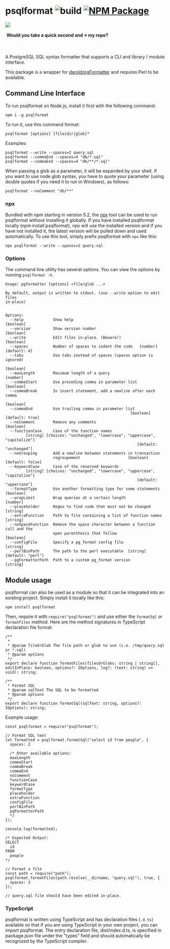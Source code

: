 # psqlformat ![build](https://github.com/bradymholt/psqlformat/workflows/build/badge.svg) [![NPM Package](https://img.shields.io/npm/v/psqlformat.svg)](https://www.npmjs.com/package/psqlformat)

<img align="left" src="https://user-images.githubusercontent.com/759811/210273710-b13913e2-0a71-4d9d-94da-1fe538b8a73e.gif"/>

<br/>

 &nbsp;**Would you take a quick second and ⭐️ my repo?**

<br/>

A PostgreSQL SQL syntax formatter that supports a CLI and library / module interface.

This package is a wrapper for [darold/pgFormatter](https://github.com/darold/pgFormatter) and requires Perl to be available.

## Command Line Interface

To run psqlformat on Node.js, install it first with the following command:

```
npm i -g psqlformat
```

To run it, use this command format:

```
psqlformat [options] [file|dir|glob]*
```

Examples:

```
psqlformat --write --spaces=2 query.sql
psqlformat --commaEnd --spaces=4 "db/*.sql"
psqlformat --commaEnd --spaces=4 "db/**/*.sql"
```

When passing a glob as a parameter, it will be expanded by your shell.  If you want to use node glob syntax, you have to quote your parameter (using double quotes if you need it to run in Windows), as follows:

```
psqlformat --noComment "db/**"
```

### npx

Bundled with npm starting in version 5.2, the [npx](https://github.com/zkat/npx) tool can be used to run psqlformat without installing it globally.  If you have installed psqlformat locally (npm install psqlformat), npx will use the installed version and if you have not installed it, the latest version will be pulled down and used automatically.  To use this tool, simply prefix psqlformat with `npx` like this:

```
npx psqlformat --write --spaces=2 query.sql
```

### Options

The command line utility has several options. You can view the options by running `psqlformat -h`.

```
Usage: pgformatter [options] <file/glob ...>

By default, output is written to stdout. (use --write option to edit files
in-place)


Options:
  --help             Show help                                         [boolean]
  --version          Show version number                               [boolean]
  --write            Edit files in-place. (Beware!)                    [boolean]
  --spaces           Number of spaces to indent the code   [number] [default: 4]
  --tabs             Use tabs instead of spaces (spaces option is ignored)
                                                                       [boolean]
  --maxLength        Maximum length of a query                          [number]
  --commaStart       Use preceding comma in parameter list             [boolean]
  --commaBreak       In insert statement, add a newline after each comma
                                                                       [boolean]
  --commaEnd         Use trailing comma in parameter list
                                                       [boolean] [default: true]
  --noComment        Remove any comments                               [boolean]
  --functionCase     Case of the function names
         [string] [choices: "unchanged", "lowercase", "uppercase", "capitalize"]
                                                          [default: "unchanged"]
  --noGrouping       Add a newline between statements in transaction
                     regroupement                     [boolean] [default: false]
  --keywordCase      Case of the reserved keywords
         [string] [choices: "unchanged", "lowercase", "uppercase", "capitalize"]
                                                          [default: "uppercase"]
  --formatType       Use another formatting type for some statements   [boolean]
  --wrapLimit        Wrap queries at a certain length                   [number]
  --placeholder      Regex to find code that must not be changed        [string]
  --extraFunction    Path to file containing a list of function names   [string]
  --noSpaceFunction  Remove the space character between a function call and the
                     open parenthesis that follow                      [boolean]
  --configFile       Specify a pg_format config file                    [string]
  --perlBinPath      The path to the perl executable  [string] [default: "perl"]
  --pgFormatterPath  Path to a custom pg_format version                 [string]
```

## Module usage

psqlformat can also be used as a module so that it can be integrated into an existing project.  Simply install it locally like this:

```
npm install psqlformat
```

Then, require it with `require("psqlformat")` and use either the `formatSql` or `formatFiles` method.  Here are the method signatures in TypeScript declaration file format:

```
/**
 *
 * @param fileOrGlob The file path or glob to use (i.e. /tmp/query.sql or *.sql)
 * @param options
 */
export declare function formatFiles(filesOrGlobs: string | string[], editInPlace: boolean, options?: IOptions, log?: (text: string) => void): string;

/**
 * Format SQL
 * @param sqlText The SQL to be formatted
 * @param options
 */
export declare function formatSql(sqlText: string, options?: IOptions): string;

```

Example usage:

```
const psqlformat = require("psqlformat");

// Format SQL text
let formatted = psqlformat.formatSql("select id from people", {
  spaces: 2
 
  /* Other available options:
  maxLength
  commaStart
  commaBreak
  commaEnd
  noComment
  functionCase
  keywordCase
  formatType
  placeholder
  extraFunction
  configFile
  perlBinPath
  pgFormatterPath
  */
});

console.log(formatted);

/* Expected Output:
SELECT
  id
FROM
  people
*/

// Format a file
const path = require("path");
psqlformat.formatFiles(path.resolve(__dirname, "query.sql"), true, {    
  spaces: 3 
});

// query.sql file should have been edited in-place.
```

### TypeScript

psqlformat is written using TypeScript and has declaration files (`.d.ts`) available so that if you are using TypeScript in your own project,
you can import psqlformat.  The entry declaration file, dist/index.d.ts, is specified in package.json file under the "types" field and should automatically be recognized by the TypeScript compiler.
